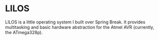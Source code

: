 LILOS
=====

LILOS is a little operating system I built over Spring Break.  It provides
multitasking and basic hardware abstraction for the Atmel AVR (currently, the
ATmega328p).

